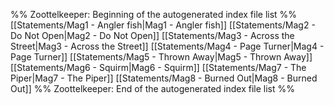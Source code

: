 %% Zoottelkeeper: Beginning of the autogenerated index file list  %%
 [[Statements/Mag1 - Angler fish|Mag1 - Angler fish]]
 [[Statements/Mag2 - Do Not Open|Mag2 - Do Not Open]]
 [[Statements/Mag3 - Across the Street|Mag3 - Across the Street]]
 [[Statements/Mag4 - Page Turner|Mag4 - Page Turner]]
 [[Statements/Mag5 - Thrown Away|Mag5 - Thrown Away]]
 [[Statements/Mag6 - Squirm|Mag6 - Squirm]]
 [[Statements/Mag7 - The Piper|Mag7 - The Piper]]
 [[Statements/Mag8 - Burned Out|Mag8 - Burned Out]]
%% Zoottelkeeper: End of the autogenerated index file list  %%
